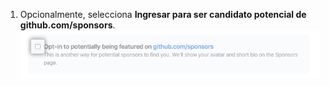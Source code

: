 1. Opcionalmente, selecciona **Ingresar para ser candidato potencial de github.com/sponsors**. ![Casilla para ingresar para ser considerado](/assets/images/help/sponsors/opt-in-to-being-featured.png)